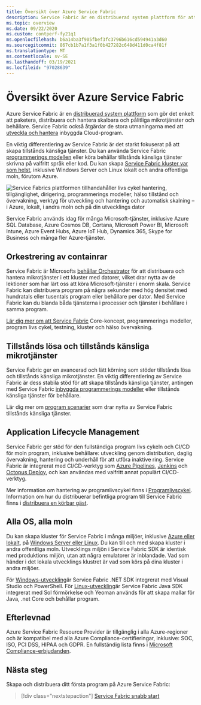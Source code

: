 ```yaml
---
title: Översikt över Azure Service Fabric
description: Service Fabric är en distribuerad system plattform för att skapa skalbara, pålitliga och enkelt hanterade mikrotjänster.
ms.topic: overview
ms.date: 09/22/2020
ms.custom: contperf-fy21q1
ms.openlocfilehash: b6a14ba3f905fbef3fc3796b616cd594941a3d60
ms.sourcegitcommit: 867cb1b7a1f3a1f0b427282c648d411d0ca4f81f
ms.translationtype: MT
ms.contentlocale: sv-SE
ms.lasthandoff: 03/19/2021
ms.locfileid: "97028639"
---
```

# <a name="overview-of-azure-service-fabric"></a>Översikt över Azure Service Fabric

Azure Service Fabric är en [distribuerad system plattform](#container-orchestration) som gör det enkelt att paketera, distribuera och hantera skalbara och pålitliga mikrotjänster och behållare. Service Fabric också åtgärdar de stora utmaningarna med att [utveckla och hantera](#application-lifecycle-management) inbyggda Cloud-program.

En viktig differentiering av Service Fabric är det starkt fokuserat på att skapa tillstånds känsliga tjänster. Du kan använda Service Fabric [programmerings modellen](#stateless-and-stateful-microservices) eller köra behållar tillstånds känsliga tjänster skrivna på valfritt språk eller kod. Du kan skapa [Service Fabric kluster var som helst](#any-os-any-cloud), inklusive Windows Server och Linux lokalt och andra offentliga moln, förutom Azure.

![Service Fabrics plattformen tillhandahåller livs cykel hantering, tillgänglighet, dirigering, programmerings modeller, hälso tillstånd och övervakning, verktyg för utveckling och hantering och automatisk skalning – i Azure, lokalt, i andra moln och på din utvecklings dator][Image1]

Service Fabric används idag för många Microsoft-tjänster, inklusive Azure SQL Database, Azure Cosmos DB, Cortana, Microsoft Power BI, Microsoft Intune, Azure Event Hubs, Azure IoT Hub, Dynamics 365, Skype for Business och många fler Azure-tjänster.

## <a name="container-orchestration"></a>Orkestrering av containrar

Service Fabric är Microsofts [behållar Orchestrator](service-fabric-cluster-resource-manager-introduction.md) för att distribuera och hantera mikrotjänster i ett kluster med datorer, vilket drar nytta av de lektioner som har lärt oss att köra Microsoft-tjänster i enorm skala. Service Fabric kan distribuera program på några sekunder med hög densitet med hundratals eller tusentals program eller behållare per dator. Med Service Fabric kan du blanda båda tjänsterna i processer och tjänster i behållare i samma program.

[Lär dig mer om att Service Fabric](service-fabric-content-roadmap.md) Core-koncept, programmerings modeller, program livs cykel, testning, kluster och hälso övervakning.

## <a name="stateless-and-stateful-microservices"></a>Tillstånds lösa och tillstånds känsliga mikrotjänster

Service Fabric ger en avancerad och lätt körning som stöder tillstånds lösa och tillstånds känsliga mikrotjänster. En viktig differentiering av Service Fabric är dess stabila stöd för att skapa tillstånds känsliga tjänster, antingen med Service Fabric [inbyggda programmerings modeller](service-fabric-choose-framework.md) eller tillstånds känsliga tjänster för behållare.

Lär dig mer om [program scenarier](service-fabric-application-scenarios.md) som drar nytta av Service Fabric tillstånds känsliga tjänster.

## <a name="application-lifecycle-management"></a>Application Lifecycle Management

Service Fabric ger stöd för den fullständiga program livs cykeln och CI/CD för moln program, inklusive behållare: utveckling genom distribution, daglig övervakning, hantering och underhåll för att utföra inaktive ring. Service Fabric är integrerat med CI/CD-verktyg som [Azure Pipelines](https://www.visualstudio.com/team-services/), [Jenkins](https://jenkins.io/index.html) och [Octopus Deploy](https://octopus.com/), och kan användas med valfritt annat populärt CI/CD-verktyg.

Mer information om hantering av programlivscykel finns i [Programlivscykel](service-fabric-application-lifecycle.md). Information om hur du distribuerar befintliga program till Service Fabric finns i [distribuera en körbar gäst](service-fabric-deploy-existing-app.md).

## <a name="any-os-any-cloud"></a>Alla OS, alla moln

Du kan skapa kluster för Service Fabric i många miljöer, inklusive [Azure eller lokalt](service-fabric-deploy-anywhere.md), på [Windows Server eller Linux](service-fabric-linux-windows-differences.md). Du kan till och med skapa kluster i andra offentliga moln. Utvecklings miljön i Service Fabric SDK är identisk med produktions miljön, utan att några emulatorer är inblandade. Vad som händer i det lokala utvecklings klustret är vad som körs på dina kluster i andra miljöer.

För [Windows-utveckling](service-fabric-get-started.md)är Service Fabric .NET SDK integrerat med Visual Studio och PowerShell. För [Linux-utveckling](service-fabric-get-started-linux.md)är Service Fabric Java SDK integrerat med Sol förmörkelse och Yeoman används för att skapa mallar för Java, .net Core och behållar program.

## <a name="compliance"></a>Efterlevnad

Azure Service Fabric Resource Provider är tillgänglig i alla Azure-regioner och är kompatibel med alla Azure Compliance-certifieringar, inklusive: SOC, ISO, PCI DSS, HIPAA och GDPR. En fullständig lista finns i [Microsoft Compliance-erbjudanden](https://www.microsoft.com/trustcenter/compliance/complianceofferings).

## <a name="next-steps"></a>Nästa steg

Skapa och distribuera ditt första program på Azure Service Fabric:

> [!div class="nextstepaction"]
> [Service Fabric snabb start][sf-quickstart]

[Image1]: media/service-fabric-overview/Service-Fabric-Overview.png
[sf-quickstart]: ./service-fabric-quickstart-dotnet.md
